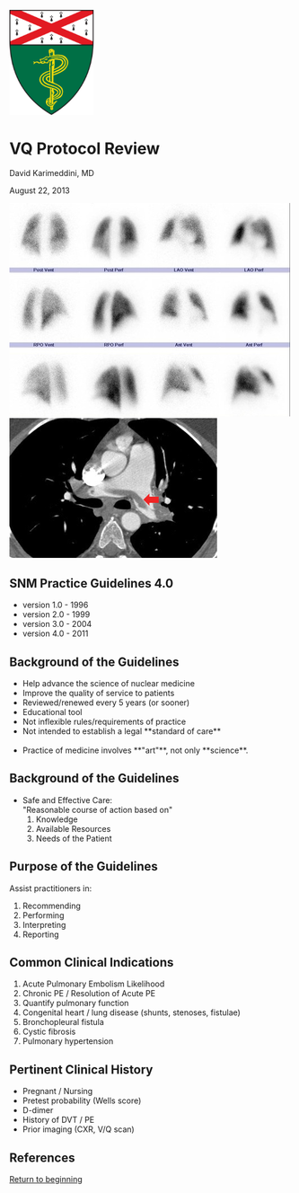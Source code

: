 <img src="img/YSM_Shield_trans.gif" width="150px" 
style="background:transparent;border:none;box-shadow:none" />
# VQ Protocol Review

David Karimeddini, MD

August 22, 2013



![vqscan](img/vq_scan.jpg)  
![cta](img/cta_pe.jpg)



## SNM Practice Guidelines 4.0
<!--p style="text-align: left">
Left aligned text
</p>-->

* version 1.0 - 1996
* version 2.0 - 1999
* version 3.0 - 2004
* version 4.0 - 2011



## Background of the Guidelines
  
<ul>
  <li class="fragment">
    Help advance the science of nuclear medicine
  </li>
  <li class="fragment">
    Improve the quality of service to patients
  </li>
  <li class="fragment">
    Reviewed/renewed every 5 years (or sooner)
  </li>
  <li class="fragment">
    Educational tool
  </li>
  <li class="fragment">
    Not inflexible rules/requirements of practice
  </li>
  <li class="fragment">
    Not intended to establish a legal **standard of care**
  </li>
  <br /> 
  <li class="fragment">
    Practice of medicine involves **"art"**, not only **science**.  
  </li>
</ul>



## Background of the Guidelines
  
<ul>
  <li>
    Safe and Effective Care:<br /> "Reasonable course of action based on"
    <ol>
      <li>Knowledge</li>
      <li>Available Resources</li>
      <li>Needs of the Patient</li>
    </ol>
  </li>
</ul>



## Purpose of the Guidelines

Assist practitioners in:

1. Recommending
1. Performing
1. Interpreting
1. Reporting



## Common Clinical Indications

1. Acute Pulmonary Embolism Likelihood
1. Chronic PE / Resolution of Acute PE
1. Quantify pulmonary function
1. Congenital heart / lung disease (shunts, stenoses, fistulae)
1. Bronchopleural fistula
1. Cystic fibrosis
1. Pulmonary hypertension



## Pertinent Clinical History

* Pregnant / Nursing
* Pretest probability (Wells score)
* D-dimer
* History of DVT / PE
* Prior imaging (CXR, V/Q scan)



## References

[Return to beginning](#/1)
